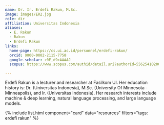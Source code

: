 ```yaml
---
name: Dr. Ir. Erdefi Rakun, M.Sc.
image: images/ER2.jpg
role: dir
affiliation: Universitas Indonesia
aliases:
  - E. Rakun
  - Rakun
  - Erdefi Rakun
links:
  home-page: https://cs.ui.ac.id/personnel/erdefi-rakun/
  orcid: 0000-0002-2115-7758
  google-scholar: z0E_d9cAAAAJ
  scopus: https://www.scopus.com/authid/detail.uri?authorId=55625410200

---
```


Erdefi Rakun is a lecturer and researcher at Fasilkom UI. Her education history is: Dr. (Universitas Indonesia), M.Sc. (University Of Minnesota - Minneapolis), and Ir. (Universitas Indonesia). Her research interests include machine & deep learning, natural language processing, and large language models.

{% include list.html component="card" data="resources" filters="tags: erdefi rakun" %}

